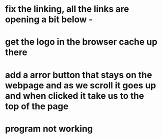 
# fix the linking, all the links are opening a bit below - 
# get the logo in the browser cache up there 
# add a arror button that stays on the webpage and as we scroll it goes up and when clicked it take us to the top of the page 
# program not working 